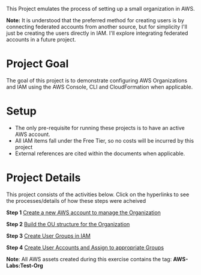 This Project emulates the process of setting up a small organization in AWS. 

**Note:** It is understood that the preferred method for creating users is by connecting federated accounts from another source, but for simplicity I'll just be creating the users directly in IAM. I'll explore integrating federated accounts in a future project. 

# Project Goal
The goal of this project is to demonstrate configuring AWS Organizations and IAM using the AWS Console, CLI and CloudFormation when applicable.

# Setup

* The only pre-requisite for running these projects is to have an active AWS account.
* All IAM items fall under the Free Tier, so no costs will be incurred by this project
* External references are cited within the documents when applicable.

# Project Details

This project consists of the activities below. Click on the hyperlinks to see the processes/details of how these steps were acheived

**Step 1** [Create a new AWS account to manage the Organization](1-Create-AWS-Account.md)

**Step 2** [Build the OU structure for the Organization](2-Build-OU-Structure.md)

**Step 3** [Create User Groups in IAM](3-Create-User-Groups.md)

**Step 4** [Create User Accounts and Assign to appropriate Groups](4-Create-User-Accounts.MD)

**Note**: All AWS assets created during this exercise contains the tag: **AWS-Labs:Test-Org**

